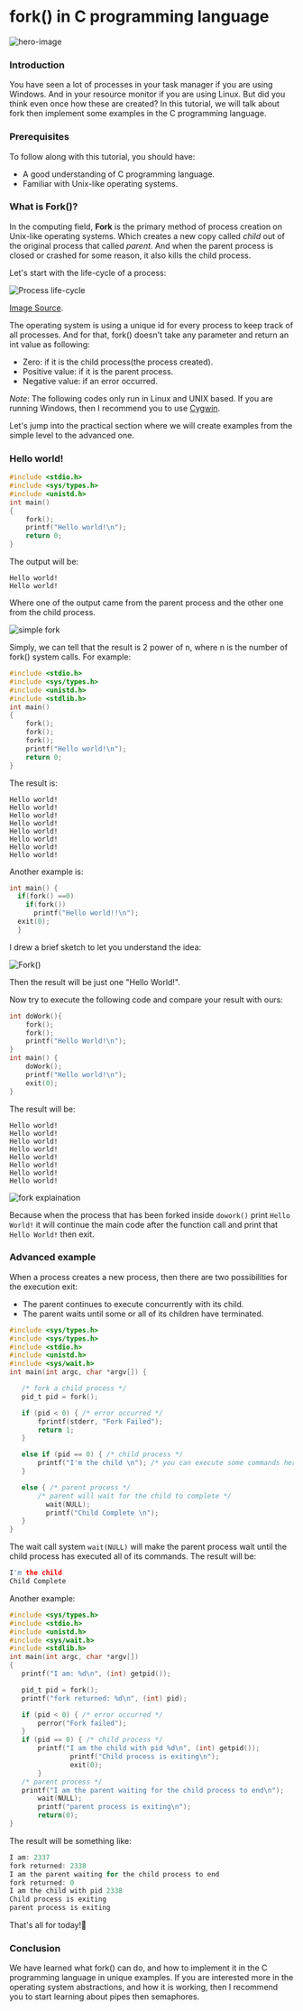 # fork() in C programming language

![hero-image](/engineering-education/fork-in-C-programming-language/hero.png)

### Introduction
You have seen a lot of processes in your task manager if you are using Windows. And in your resource monitor if you are using Linux. But did you think even once how these are created? In this tutorial, we will talk about fork then implement some examples in the C programming language. 

### Prerequisites
To follow along with this tutorial, you should have:
- A good understanding of C programming language.
- Familiar with Unix-like operating systems.

### What is Fork()?
In the computing field, **Fork** is the primary method of process creation on Unix-like operating systems. Which creates a new copy called *child* out of the original process that called *parent*. And when the parent process is closed or crashed for some reason, it also kills the child process. 

Let's start with the life-cycle of a process:

![Process life-cycle](/engineering-education/fork-in-C-programming-language/ProcessState.jpg)

[Image Source](https://www.cs.uic.edu/~jbell/CourseNotes/OperatingSystems/3_Processes.html).

The operating system is using a unique id for every process to keep track of all processes. And for that, fork() doesn't take any parameter and return an int value as following:
 - Zero: if it is the child process(the process created).
 - Positive value: if it is the parent process.
 - Negative value: if an error occurred.
 
*Note*: The following codes only run in Linux and UNIX based. If you are running Windows, then I recommend you to use [Cygwin](https://www.cygwin.com/). 

Let's jump into the practical section where we will create examples from the simple level to the advanced one.

### Hello world!
```c
#include <stdio.h> 
#include <sys/types.h> 
#include <unistd.h> 
int main() 
{ 
    fork(); 
    printf("Hello world!\n"); 
    return 0; 
} 
```

The output will be:
```
Hello world!
Hello world!
```
Where one of the output came from the parent process and the other one from the child process.

![simple fork](/engineering-education/fork-in-C-programming-language/fork.png)

Simply, we can tell that the result is 2 power of n, where n is the number of fork() system calls. For example:
```c
#include <stdio.h> 
#include <sys/types.h> 
#include <unistd.h> 
#include <stdlib.h>
int main() 
{ 
    fork(); 
    fork(); 
    fork(); 
    printf("Hello world!\n");
    return 0; 
} 
```
The result is:
```
Hello world!
Hello world!
Hello world!
Hello world!
Hello world!
Hello world!
Hello world!
Hello world!
```
Another example is:
```c
int main() {
  if(fork() ==0)
    if(fork())
      printf("Hello world!!\n");
  exit(0);
  }
```
I drew a brief sketch to let you understand the idea:

![Fork()](/engineering-education/fork-in-C-programming-language/fork1.png)

Then the result will be just one "Hello World!".

Now try to execute the following code and compare your result with ours:
```c
int doWork(){
	fork();
	fork();
	printf("Hello World!\n");
}
int main() {
	doWork();
	printf("Hello world!\n");
	exit(0);
}
```
The result will be:
```
Hello world!
Hello world!
Hello world!
Hello world!
Hello world!
Hello world!
Hello world!
Hello world!
```

![fork explaination](/engineering-education/fork-in-C-programming-language/fork2.png)

Because when the process that has been forked inside `dowork()` print `Hello World!` it will continue the main code after the function call and print that `Hello World!` then exit.

### Advanced example 
When a process creates a new process, then there are two possibilities for the execution exit:
 - The parent continues to execute concurrently with its child.
 - The parent waits until some or all of its children have terminated.
 
 ```c
#include <sys/types.h>
#include <sys/types.h>
#include <stdio.h>
#include <unistd.h>
#include <sys/wait.h>
int main(int argc, char *argv[]) {
 
	/* fork a child process */
	pid_t pid = fork();

	if (pid < 0) { /* error occurred */
		fprintf(stderr, "Fork Failed");
		return 1;
	}

	else if (pid == 0) { /* child process */
		printf("I'm the child \n"); /* you can execute some commands here */
	}

	else { /* parent process */
		/* parent will wait for the child to complete */
		  wait(NULL);
		  printf("Child Complete \n");
	}
}
 ```
The wait call system `wait(NULL)` will make the parent process wait until the child process has executed all of its commands. The result will be:
```c
I'm the child 
Child Complete 

```

Another example:
 ```c
#include <sys/types.h>
#include <stdio.h>
#include <unistd.h>
#include <sys/wait.h>
#include <stdlib.h>
int main(int argc, char *argv[])
{
	printf("I am: %d\n", (int) getpid());

	pid_t pid = fork();
	printf("fork returned: %d\n", (int) pid);

	if (pid < 0) { /* error occurred */
		perror("Fork failed");
	}
	if (pid == 0) { /* child process */
		printf("I am the child with pid %d\n", (int) getpid());
                printf("Child process is exiting\n");
                exit(0);
        }
	/* parent process */
	printf("I am the parent waiting for the child process to end\n");
        wait(NULL);
        printf("parent process is exiting\n");
        return(0);
} 
 ```
The result will be something like:
```c
I am: 2337
fork returned: 2338
I am the parent waiting for the child process to end
fork returned: 0
I am the child with pid 2338
Child process is exiting
parent process is exiting
```

That's all for today!🥳 

### Conclusion
We have learned what fork() can do, and how to implement it in the C programming language in unique examples. If you are interested more in the operating system abstractions, and how it is working, then I recommend you to start learning about pipes then semaphores.
